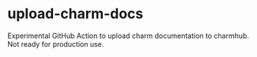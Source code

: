 # upload-charm-docs

Experimental GitHub Action to upload charm documentation to charmhub. Not ready
for production use.
